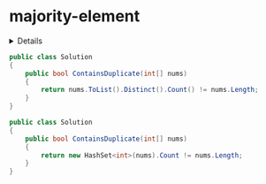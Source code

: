 # majority-element

<details>

给定一个整数数组，判断是否存在重复元素。

如果任何值在数组中出现至少两次，函数返回 true。如果数组中每个元素都不相同，则返回 false。

示例 1:

输入: [1,2,3,1]
输出: true
示例 2:

输入: [1,2,3,4]
输出: false
示例 3:

输入: [1,1,1,3,3,4,3,2,4,2]
输出: true

来源：力扣（LeetCode）
链接：https://leetcode-cn.com/problems/contains-duplicate
著作权归领扣网络所有。商业转载请联系官方授权，非商业转载请注明出处。

</details>

```C#
public class Solution
{
    public bool ContainsDuplicate(int[] nums)
    {
        return nums.ToList().Distinct().Count() != nums.Length;
    }
}
```

```C#
public class Solution
{
    public bool ContainsDuplicate(int[] nums)
    {
        return new HashSet<int>(nums).Count != nums.Length;
    }
}
```